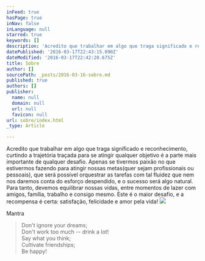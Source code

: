 ```yaml
---
inFeed: true
hasPage: true
inNav: false
inLanguage: null
starred: true
keywords: []
description: 'Acredito que trabalhar em algo que traga significado e reconhecimento, curtindo a trajetória traçada para se atingir qualquer objetivo é a parte mais importante de qualquer desafio. Apenas se tivermos paixão no que estivermos fazendo para atingir nossas metas(quer sejam profissionais ou pessoais), que será possível orquestrar as tarefas com tal fluidez que nem nos daremos conta do esforço despendido, e o sucesso será algo natural. Para tanto, devemos equilibrar nossas vidas, entre momentos de lazer com amigos, família, trabalho e consigo mesmo. Este é o maior desafio, e a recompensa é certa: satisfação, felicidade e amor pela vida!'
datePublished: '2016-03-17T22:43:15.090Z'
dateModified: '2016-03-17T22:42:20.675Z'
title: Sobre
author: []
sourcePath: _posts/2016-03-16-sobre.md
published: true
authors: []
publisher:
  name: null
  domain: null
  url: null
  favicon: null
url: sobre/index.html
_type: Article

---
```

Acredito que trabalhar em algo que traga significado e reconhecimento, curtindo a trajetória traçada para se atingir qualquer objetivo é a parte mais importante de qualquer desafio. Apenas se tivermos paixão no que estivermos fazendo para atingir nossas metas(quer sejam profissionais ou pessoais), que será possível orquestrar as tarefas com tal fluidez que nem nos daremos conta do esforço despendido, e o sucesso será algo natural. Para tanto, devemos equilibrar nossas vidas, entre momentos de lazer com amigos, família, trabalho e consigo mesmo. Este é o maior desafio, e a recompensa é certa: satisfação, felicidade e amor pela vida!
![](https://the-grid-user-content.s3-us-west-2.amazonaws.com/bccbdb0b-af6a-4b82-92ee-316c72d76581.jpg)

Mantra

> Don't ignore your dreams;  
> Don't work too much -- drink a lot!  
> Say what you think;  
> Cultivate friendships;  
> Be happy!